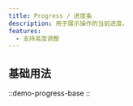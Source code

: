 ```yaml
---
title: Progress / 进度条
description: 用于展示操作的当前进度。
features:
  - 支持高度调整
---
```


## 基础用法

::demo-progress-base
::
